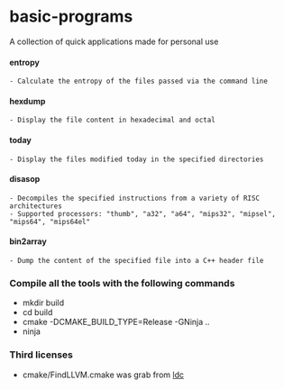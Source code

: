 # basic-programs

A collection of quick applications made for personal use

#### entropy
    - Calculate the entropy of the files passed via the command line

#### hexdump
    - Display the file content in hexadecimal and octal

#### today
    - Display the files modified today in the specified directories

#### disasop
    - Decompiles the specified instructions from a variety of RISC architectures
    - Supported processors: "thumb", "a32", "a64", "mips32", "mipsel", "mips64", "mips64el"

#### bin2array
    - Dump the content of the specified file into a C++ header file

### Compile all the tools with the following commands
- mkdir build
- cd build
- cmake -DCMAKE_BUILD_TYPE=Release -GNinja ..
- ninja

### Third licenses
- cmake/FindLLVM.cmake was grab from [ldc](https://github.com/ldc-developers/ldc/tree/master)
